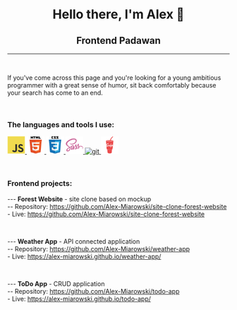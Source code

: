 <h1 align="center">Hello there, I'm Alex 🐸</h1>
<h2 align="center">Frontend Padawan</h3>

---

<br>
<p align="left">If you've come across this page and you're looking for a young ambitious programmer with a great sense of humor, sit back comfortably because your search has come to an end.</p>

<br>
<h3 align="left">The languages and tools I use:</h3>
<p align="left"> 
<a href="https://developer.mozilla.org/en-US/docs/Web/JavaScript" target="_blank" rel="noreferrer"> <img src="https://raw.githubusercontent.com/devicons/devicon/master/icons/javascript/javascript-original.svg" alt="javascript" width="40" height="40"/> </a> 
<a href="https://www.w3.org/html/" target="_blank" rel="noreferrer"> <img src="https://raw.githubusercontent.com/devicons/devicon/master/icons/html5/html5-original-wordmark.svg" alt="html5" width="40" height="40"/> </a> 
<a href="https://www.w3schools.com/css/" target="_blank" rel="noreferrer"> <img src="https://raw.githubusercontent.com/devicons/devicon/master/icons/css3/css3-original-wordmark.svg" alt="css3" width="40" height="40"/> </a> 
<a href="https://sass-lang.com" target="_blank" rel="noreferrer"> <img src="https://raw.githubusercontent.com/devicons/devicon/master/icons/sass/sass-original.svg" alt="sass" width="40" height="40"/> </a> 
<a href="https://git-scm.com/" target="_blank" rel="noreferrer"> <img src="https://www.vectorlogo.zone/logos/git-scm/git-scm-icon.svg" alt="git" width="40" height="40"/> </a> 
<a href="https://gulpjs.com" target="_blank" rel="noreferrer"> <img src="https://raw.githubusercontent.com/devicons/devicon/master/icons/gulp/gulp-plain.svg" alt="gulp" width="40" height="40"/> </a> 
</p>
<br>

<h3 align="left">Frontend projects:</h3>
<p align="left">--- <strong>Forest Website</strong> - site clone based on mockup
<br>
-- Repository: <a href="https://github.com/Alex-Miarowski/site-clone-forest-website" target="_blank" rel="noreferrer">https://github.com/Alex-Miarowski/site-clone-forest-website</a>
<br>
- Live: <a href="https://alex-miarowski.github.io/site-clone-forest-website/dist/" target="_blank" rel="noreferrer">https://github.com/Alex-Miarowski/site-clone-forest-website</a></p>
<br>

<p align="left">--- <strong>Weather App</strong> - API connected application
<br>
-- Repository: <a href="https://github.com/Alex-Miarowski/weather-app" target="_blank" rel="noreferrer">https://github.com/Alex-Miarowski/weather-app</a>
<br>
- Live: <a href="https://alex-miarowski.github.io/weather-app/" target="_blank" rel="noreferrer">https://alex-miarowski.github.io/weather-app/</a></p>
<br>

<p align="left">--- <strong>ToDo App</strong> - CRUD application
<br>
-- Repository: <a href="https://github.com/Alex-Miarowski/todo-app" target="_blank" rel="noreferrer">https://github.com/Alex-Miarowski/todo-app</a>
<br>
- Live: <a href="https://alex-miarowski.github.io/todo-app/" target="_blank" rel="noreferrer">https://alex-miarowski.github.io/todo-app/</a></p>
